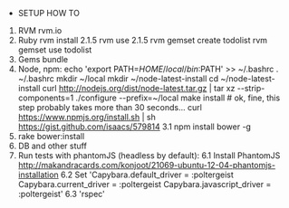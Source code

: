 * SETUP HOW TO
1. RVM
rvm.io
2. Ruby
rvm install 2.1.5
rvm use 2.1.5
rvm gemset create todolist
rvm gemset use todolist
3. Gems
bundle
3. Node, npm:
echo 'export PATH=$HOME/local/bin:$PATH' >> ~/.bashrc
. ~/.bashrc
mkdir ~/local
mkdir ~/node-latest-install
cd ~/node-latest-install
curl http://nodejs.org/dist/node-latest.tar.gz | tar xz --strip-components=1
./configure --prefix=~/local
make install # ok, fine, this step probably takes more than 30 seconds...
curl https://www.npmjs.org/install.sh | sh
https://gist.github.com/isaacs/579814
3.1 npm install bower -g
4. rake bower:install
5. DB and other stuff
6. Run tests with phantomJS (headless by default):
6.1 Install PhantomJS http://makandracards.com/konjoot/21069-ubuntu-12-04-phantomjs-installation
6.2 Set 
'Capybara.default_driver = :poltergeist
Capybara.current_driver = :poltergeist
Capybara.javascript_driver = :poltergeist'
6.3 'rspec'
